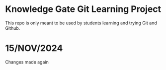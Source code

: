 # Knowledge Gate Git Learning Project

This repo is only meant to be used by students learning and trying Git and Github.

# 15/NOV/2024

Changes made again

